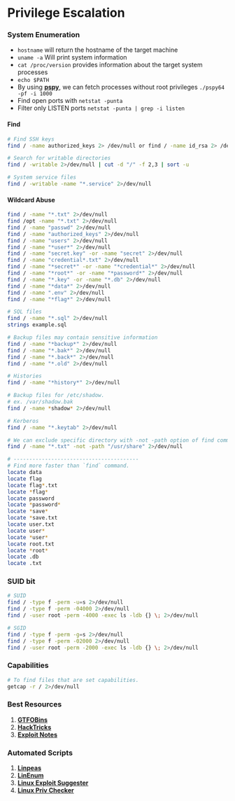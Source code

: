 # Privilege Escalation

### System Enumeration

* `hostname` will return the hostname of the target machine
* `uname -a` Will print system information
* `cat /proc/version` provides information about the target system processes
* `echo $PATH`
* By using [**pspy**](https://github.com/DominicBreuker/pspy), we can fetch processes without root privileges `./pspy64 -pf -i 1000`
* Find open ports with `netstat -punta`
* Filter only LISTEN ports `netstat -punta | grep -i listen`





#### Find

```bash
# Find SSH keys
find / -name authorized_keys 2> /dev/null or find / -name id_rsa 2> /dev/null
```

```bash
# Search for writable directories
find / -writable 2>/dev/null | cut -d "/" -f 2,3 | sort -u

# System service files
find / -writable -name "*.service" 2>/dev/null
```



#### Wildcard Abuse

```bash
find / -name "*.txt" 2>/dev/null
find /opt -name "*.txt" 2>/dev/null
find / -name "passwd" 2>/dev/null
find / -name "authorized_keys" 2>/dev/null
find / -name "users" 2>/dev/null
find / -name "*user*" 2>/dev/null
find / -name "secret.key" -or -name "secret" 2>/dev/null
find / -name "credential*.txt" 2>/dev/null
find / -name "*secret*" -or -name "*credential*" 2>/dev/null
find / -name "*root*" -or -name "*password*" 2>/dev/null
find / -name "*.key" -or -name "*.db" 2>/dev/null
find / -name "*data*" 2>/dev/null
find / -name ".env" 2>/dev/null
find / -name "*flag*" 2>/dev/null

# SQL files
find / -name "*.sql" 2>/dev/null
strings example.sql

# Backup files may contain sensitive information
find / -name "*backup*" 2>/dev/null
find / -name "*.bak*" 2>/dev/null
find / -name "*.back*" 2>/dev/null
find / -name "*.old" 2>/dev/null

# Histories
find / -name "*history*" 2>/dev/null

# Backup files for /etc/shadow.
# ex. /var/shadow.bak
find / -name *shadow* 2>/dev/null

# Kerberos
find / -name "*.keytab" 2>/dev/null

# We can exclude specific directory with -not -path option of find command.
find / -name "*.txt" -not -path "/usr/share" 2>/dev/null

# ----------------------------------------
# Find more faster than `find` command.
locate data
locate flag
locate flag*.txt
locate *flag*
locate password
locate *password*
locate *save*
locate *save.txt
locate user.txt
locate user*
locate *user*
locate root.txt
locate *root*
locate .db
locate .txt
```

### SUID bit

```bash
# SUID
find / -type f -perm -u=s 2>/dev/null
find / -type f -perm -04000 2>/dev/null
find / -user root -perm -4000 -exec ls -ldb {} \; 2>/dev/null

# SGID
find / -type f -perm -g=s 2>/dev/null
find / -type f -perm -02000 2>/dev/null
find / -user root -perm -2000 -exec ls -ldb {} \; 2>/dev/null
```

### Capabilities

```bash
# To find files that are set capabilities.
getcap -r / 2>/dev/null
```





### Best Resources

1. [**GTFOBins**](https://gtfobins.github.io/)
2. [**HackTricks**](https://book.hacktricks.xyz/linux-hardening/linux-privilege-escalation-checklist)
3. [**Exploit Notes**](https://exploit-notes.hdks.org/exploit/linux/privilege-escalation/)

### Automated Scripts

1. [**Linpeas**](https://github.com/carlospolop/privilege-escalation-awesome-scripts-suite)
2. [**LinEnum**](https://github.com/rebootuser/LinEnum)
3. [**Linux Exploit Suggester**](https://github.com/mzet-/linux-exploit-suggester)
4. [**Linux Priv Checker**](https://github.com/sleventyeleven/linuxprivchecker)
